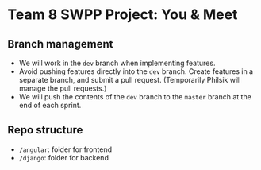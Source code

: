 # Team 8 SWPP Project: You & Meet

## Branch management

- We will work in the ``dev`` branch when implementing features.
- Avoid pushing features directly into the ``dev`` branch. Create features in a separate branch, and submit a pull request. (Temporarily Philsik will manage the pull requests.)
- We will push the contents of the ``dev`` branch to the ``master`` branch at the end of each sprint.

## Repo structure

- ``/angular``: folder for frontend
- ``/django``: folder for backend
